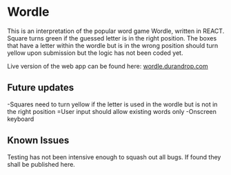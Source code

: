 # Wordle

This is an interpretation of the popular word game Wordle, written in REACT. Square turns green if the guessed letter is in the right position. The boxes that have a letter within the wordle but is in the wrong position should turn yellow upon submission but the logic has not been coded yet.

Live version of the web app can be found here: <a href="https://wordle.durandrop.com">wordle.durandrop.com</a>

## Future updates

-Squares need to turn yellow if the letter is used in the wordle but is not in the right position
=User input should allow existing words only
-Onscreen keyboard

## Known Issues

Testing has not been intensive enough to squash out all bugs. If found they shall be published here.